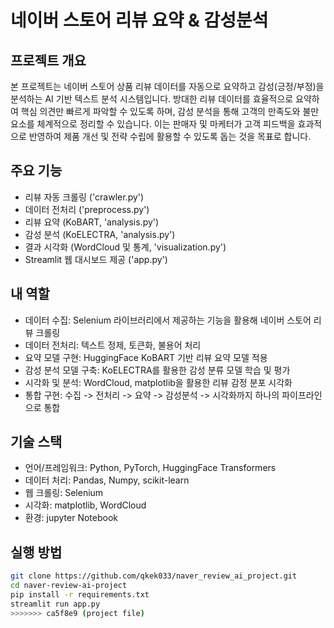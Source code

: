 # 네이버 스토어 리뷰 요약 & 감성분석

## 프로젝트 개요
본 프로젝트는 네이버 스토어 상품 리뷰 데이터를 자동으로 요약하고 감성(긍정/부정)을 분석하는 AI 기반 텍스트 분석 시스템입니다.
방대한 리뷰 데이터를 효율적으로 요약하여 핵심 의견만 빠르게 파악할 수 있도록 하며, 감성 분석을 통해 고객의 만족도와 불만 요소를
체계적으로 정리할 수 있습니다.
이는 판매자 및 마케터가 고객 피드백을 효과적으로 반영하여 제품 개선 및 전략 수립에 활용할 수 있도록 돕는 것을 목표로 합니다.

## 주요 기능
- 리뷰 자동 크롤링 ('crawler.py')
- 데이터 전처리 ('preprocess.py')
- 리뷰 요약 (KoBART, 'analysis.py')
- 감성 분석 (KoELECTRA, 'analysis.py')
- 결과 시각화 (WordCloud 및 통계, 'visualization.py')
- Streamlit 웹 대시보드 제공 ('app.py')

## 내 역할
- 데이터 수집: Selenium 라이브러리에서 제공하는 기능을 활용해 네이버 스토어 리뷰 크롤링
- 데이터 전처리: 텍스트 정제, 토큰화, 불용어 처리
- 요약 모델 구현: HuggingFace KoBART 기반 리뷰 요약 모델 적용
- 감성 분석 모델 구축: KoELECTRA를 활용한 감성 분류 모델 학습 및 평가
- 시각화 및 분석: WordCloud, matplotlib을 활용한 리뷰 감정 분포 시각화
- 통합 구현: 수집 -> 전처리 -> 요약 -> 감성분석 -> 시각화까지 하나의 파이프라인으로 통합

## 기술 스택
- 언어/프레임워크: Python, PyTorch, HuggingFace Transformers
- 데이터 처리: Pandas, Numpy, scikit-learn
- 웹 크롤링: Selenium
- 시각화: matplotlib, WordCloud
- 환경: jupyter Notebook
  

## 실행 방법
```bash
git clone https://github.com/qkek033/naver_review_ai_project.git
cd naver-review-ai-project
pip install -r requirements.txt
streamlit run app.py
>>>>>>> ca5f8e9 (project file)
